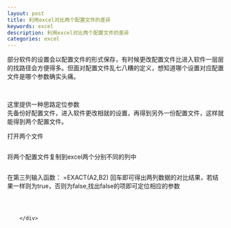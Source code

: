 ```yaml
---
layout: post
title: 利用excel对比两个配置文件的差异
keywords: excel
description: 利用excel对比两个配置文件的差异
categories: excel
---
```

部分软件的设置会以配置文件的形式保存，有时候更改配置文件比进入软件一层层的找路径会方便得多。但面对配置文件乱七八糟的定义，想知道哪个设置对应配置文件是哪个参数确实头痛。

<div id="sina_keyword_ad_area2" class="articalContent   ">
<p> <br />

这里提供一种思路定位参数<br />
先备份好配置文件，进入软件更改相就的设置，再得到另外一份配置文件，这样就能得到两个配置文件。</p>
<p>打开两个文件</p>
<p><img src="/images/blog/011244298466461.png" alt="" /></p>
<p>将两个配置文件复制到excel两个分别不同的列中</p>
<p><img src="/images/blog/011244521277887.png" alt="" /></p>
<p>在第三列输入函数：&nbsp;=EXACT(A2,B2)
回车即可得出两列数据的对比结果，若结果一样则为true，否则为false,找出false的项即可定位相应的参数</p>
<p>&nbsp;</p>
<p><img src="/images/blog/011245109084915.png" alt="" /></p>
							
		</div>
    
